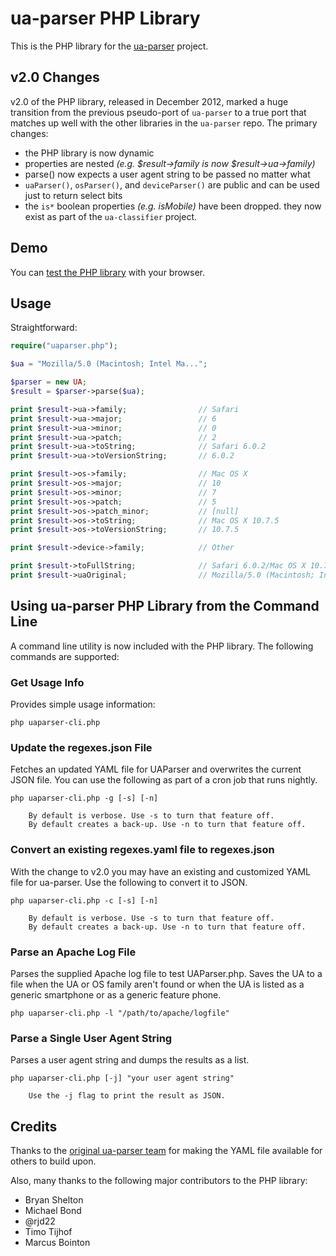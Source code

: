 # ua-parser PHP Library #

This is the PHP library for the [ua-parser](https://github.com/tobie/ua-parser) project.

## v2.0 Changes ##

v2.0 of the PHP library, released in December 2012, marked a huge transition from the previous pseudo-port of `ua-parser` to a true port that matches up well with the other libraries in the `ua-parser` repo. The primary changes:

* the PHP library is now dynamic
* properties are nested _(e.g. $result->family is now $result->ua->family)_
* parse() now expects a user agent string to be passed no matter what
* `uaParser()`, `osParser()`, and `deviceParser()` are public and can be used just to return select bits
* the `is*` boolean properties _(e.g. isMobile)_ have been dropped. they now exist as part of the `ua-classifier` project.

## Demo ##

You can [test the PHP library](http://uaparser.dmolsen.com/) with your browser.

## Usage ##

Straightforward:

```php
require("uaparser.php");

$ua = "Mozilla/5.0 (Macintosh; Intel Ma...";

$parser = new UA;
$result = $parser->parse($ua);

print $result->ua->family;                // Safari
print $result->ua->major;                 // 6
print $result->ua->minor;                 // 0
print $result->ua->patch;                 // 2
print $result->ua->toString;              // Safari 6.0.2
print $result->ua->toVersionString;       // 6.0.2

print $result->os->family;                // Mac OS X
print $result->os->major;                 // 10
print $result->os->minor;                 // 7
print $result->os->patch;                 // 5
print $result->os->patch_minor;           // [null]
print $result->os->toString;              // Mac OS X 10.7.5
print $result->os->toVersionString;       // 10.7.5

print $result->device->family;            // Other

print $result->toFullString;              // Safari 6.0.2/Mac OS X 10.7.5
print $result->uaOriginal;                // Mozilla/5.0 (Macintosh; Intel Ma...
```

## Using ua-parser PHP Library from the Command Line ##

A command line utility is now included with the PHP library. The following commands are supported:

### Get Usage Info

Provides simple usage information:

    php uaparser-cli.php

### Update the regexes.json File

Fetches an updated YAML file for UAParser and overwrites the current JSON file. You can use the following as part of a cron job that runs nightly. 

    php uaparser-cli.php -g [-s] [-n]
        
        By default is verbose. Use -s to turn that feature off.
        By default creates a back-up. Use -n to turn that feature off.

### Convert an existing regexes.yaml file to regexes.json

With the change to v2.0 you may have an existing and customized YAML file for ua-parser. Use the following to convert it to JSON.

    php uaparser-cli.php -c [-s] [-n]

        By default is verbose. Use -s to turn that feature off.
        By default creates a back-up. Use -n to turn that feature off.

### Parse an Apache Log File

Parses the supplied Apache log file to test UAParser.php. Saves the UA to a file when the UA or OS family aren't found or when the UA is listed as a generic smartphone or as a generic feature phone.

    php uaparser-cli.php -l "/path/to/apache/logfile"
        

### Parse a Single User Agent String

Parses a user agent string and dumps the results as a list.

    php uaparser-cli.php [-j] "your user agent string"
           
        Use the -j flag to print the result as JSON.

## Credits ##

Thanks to the [original ua-parser team](http://code.google.com/p/ua-parser/people/list) for making the YAML file available for others to build upon.

Also, many thanks to the following major contributors to the PHP library:

* Bryan Shelton
* Michael Bond
* @rjd22
* Timo Tijhof 
* Marcus Bointon
